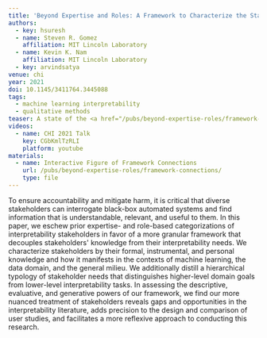 ```yaml
---
title: 'Beyond Expertise and Roles: A Framework to Characterize the Stakeholders of Interpretable Machine Learning and their Needs'
authors:
  - key: hsuresh
  - name: Steven R. Gomez
    affiliation: MIT Lincoln Laboratory
  - name: Kevin K. Nam
    affiliation: MIT Lincoln Laboratory
  - key: arvindsatya
venue: chi
year: 2021
doi: 10.1145/3411764.3445088
tags:
  - machine learning interpretability
  - qualitative methods
teaser: A state of the <a href="/pubs/beyond-expertise-roles/framework-connections/">interactive figure</a> that visualizes the results of the analysis of ourframework’s descriptive power. We see how the two halves of the framework (knowledge-contexts and goals-objectives-tasks) provide a more granular and composable vocabulary with which to describe 58 papers from the literature on ML interpretability. Light grey links represent the set of all papers, and connect codes that appear together. The width of the link correspondsto the number of papers it represents. We use "code undetermined" to indicate cases where we were not able to code a particular category (e.g., if a paper did not explicitly specify a knowledge-context). In the interactive figure, hovering over a code selects all papers that contain the code, and highlights links to visualize the co-occurrence of other codes (e.g., "O2" shown here).
videos:
  - name: CHI 2021 Talk
    key: CGbKmlTzRLI
    platform: youtube
materials:
  - name: Interactive Figure of Framework Connections
    url: /pubs/beyond-expertise-roles/framework-connections/
    type: file
---
```

To ensure accountability and mitigate harm, it is critical that diverse stakeholders can interrogate black-box automated systems and find information that is understandable, relevant, and useful to them. In this paper, we eschew prior expertise- and role-based categorizations of interpretability stakeholders in favor of a more granular framework that decouples stakeholders' knowledge from their interpretability needs. We characterize stakeholders by their formal, instrumental, and personal knowledge and how it manifests in the contexts of machine learning, the data domain, and the general milieu. We additionally distill a hierarchical typology of stakeholder needs that distinguishes higher-level domain goals from lower-level interpretability tasks. In assessing the descriptive, evaluative, and generative powers of our framework, we find our more nuanced treatment of stakeholders reveals gaps and opportunities in the interpretability literature, adds precision to the design and comparison of user studies, and facilitates a more reflexive approach to conducting this research.
